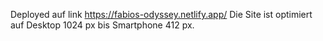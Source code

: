 Deployed auf link https://fabios-odyssey.netlify.app/
Die Site ist optimiert auf Desktop 1024 px bis Smartphone 412 px.
